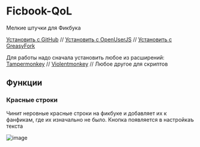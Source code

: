 # Ficbook-QoL
Мелкие штучки для Фикбука

[Установить с GitHub](https://github.com/mellistea/Ficbook-QoL/raw/refs/heads/main/Ficbook-QoL.user.js) // [Установить с OpenUserJS](https://openuserjs.org/install/mellistea/%D0%A4%D0%B8%D0%BA%D0%B1%D1%83%D0%BA_%E2%80%94_%D0%BA%D1%80%D0%B0%D1%81%D0%BD%D1%8B%D0%B5_%D1%81%D1%82%D1%80%D0%BE%D0%BA%D0%B8.user.js) // [Установить с GreasyFork](https://update.greasyfork.org/scripts/534362/%D0%A4%D0%B8%D0%BA%D0%B1%D1%83%D0%BA%20%E2%80%94%20%D0%BA%D1%80%D0%B0%D1%81%D0%BD%D1%8B%D0%B5%20%D1%81%D1%82%D1%80%D0%BE%D0%BA%D0%B8.user.js)

Для работы надо сначала установить любое из расширений: [Tampermonkey](https://www.tampermonkey.net/index.php) // [Violentmonkey](https://violentmonkey.github.io/) // Любое другое для скриптов

## Функции

### Красные строки

Чинит неровные красные строки на фикбуке и добавляет их к фанфикам, где их изначально не было. Кнопка появляется в настройкаъ текста

![image](https://github.com/user-attachments/assets/5566fe46-1314-488e-a249-438d305d342a)
